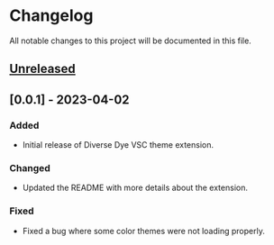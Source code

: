 # Changelog

All notable changes to this project will be documented in this file.

## [Unreleased]

## [0.0.1] - 2023-04-02

### Added

- Initial release of Diverse Dye VSC theme extension.

### Changed

- Updated the README with more details about the extension.

### Fixed

- Fixed a bug where some color themes were not loading properly.

[Unreleased]: https://github.com/YOUR_USERNAME/YOUR_REPOSITORY/compare/v1.0.0...HEAD
